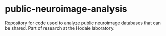# public-neuroimage-analysis
Repository for code used to analyze public neuroimage databases that can be shared. Part of research at the Hodaie laboratory.
